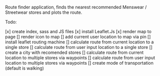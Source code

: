Route finder application, finds the nearest recommended Menswear / Streetwear stores and plots the route.

Todo:

[x] create index, sass and JS files
[x] install Leaflet.Js
[x] render map to page 
[] render icon to map 
[] add current user location to map via pin 
[] install leaflet routing machine 
[] calculate route from current location to a single store 
[] calculate route from user input location to a single store 
[] create a city with recomended stores 
[] calculate route from current location to multiple stores via waypoints 
[] calculate route from user input location to multiple stores via waypoints 
[] create mode of transportation (default is walking) 
